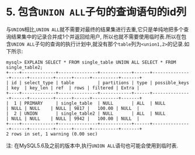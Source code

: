 # 5. 包含`UNION ALL`子句的查询语句的id列

与`UNION`相比,`UNION ALL`就不需要对最终的结果集进行去重,它只是单纯地把多个查询结果集中的记录合并成1个并返回给用户,
所以也就不需要使用临时表.所以在包含`UNION ALL`子句的查询的执行计划中,就没有那个`table`列为`<union1,2>`的记录.如下所示:

```
mysql> EXPLAIN SELECT * FROM single_table UNION ALL SELECT * FROM single_table2;
+----+-------------+---------------+------------+------+---------------+------+---------+------+------+----------+-------+
| id | select_type | table         | partitions | type | possible_keys | key  | key_len | ref  | rows | filtered | Extra |
+----+-------------+---------------+------------+------+---------------+------+---------+------+------+----------+-------+
|  1 | PRIMARY     | single_table  | NULL       | ALL  | NULL          | NULL | NULL    | NULL | 9817 |   100.00 | NULL  |
|  2 | UNION       | single_table2 | NULL       | ALL  | NULL          | NULL | NULL    | NULL | 9942 |   100.00 | NULL  |
+----+-------------+---------------+------------+------+---------------+------+---------+------+------+----------+-------+
2 rows in set, 1 warning (0.00 sec)
```

注: 在MySQL5.6及之前的版本中,执行`UNION ALL`语句也可能会使用到临时表.
